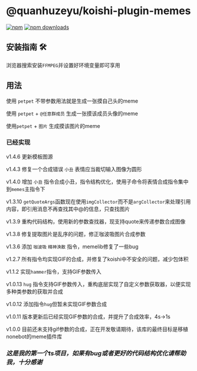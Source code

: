 # @quanhuzeyu/koishi-plugin-memes

[![npm](https://img.shields.io/npm/v/@quanhuzeyu/koishi-plugin-memes?style=flat-square)](https://www.npmjs.com/package/@quanhuzeyu/koishi-plugin-memes)
[![npm downloads](https://img.shields.io/npm/dm/@quanhuzeyu/koishi-plugin-memes)](https://www.npmjs.com/@quanhuzeyu/koishi-plugin-memes)

## 安装指南 🛠️

浏览器搜索安装`FFMPEG`并设置好环境变量即可享用

## 用法

使用 `petpet` 不带参数用法就是生成一张摸自己头的meme

使用 `petpet` + `@任意群成员` 生成一张摸该成员头像的meme

使用`petpet` + `图片` 生成摸该图片的meme

### 已经实现

v1.4.6 更新模板图源

v1.4.3 修复一个合成错误 `小丑` 表情应当裁切输入图像为圆形

v1.4.0 增加 `小丑` 指令合成小丑，指令结构优化，使用子命令将表情合成指令集中到`memes`主指令下

v1.3.10 `getQuoteArgs`函数现在使用`imgCollector`而不是`argCollector`来处理引用内容，即引用消息不再查找其中@的信息，只查找图片

v1.3.9 重构代码结构，使用新的参数查找器，现支持quote来传递参数合成图像

v1.3.8 修复提取图片是乱序的问题，修正咖波吸图片合成参数

v1.3.6 添加 `咖波吸` `精神涣散` 指令，memelib修复了一些bug

v1.2.7 所有指令均实现GIF的合成，并修复了koishi中不安全的问题，减少包体积

v1.1.2 实现`hammer`指令，支持GIF参数传入

v1.0.13 `hug` 指令支持GIF参数传入，重构底层实现了自定义参数获取器，以便实现多种类参数的获取并合成

v1.0.12 添加指令`hug`但暂未实现GIF参数合成

v1.0.11 版本更新后已经实现GIF参数的合成，并提升了合成效率，4s->1s

v1.0.0 目前还未支持gif参数的合成，正在开发敬请期待，该库的最终目标是移植nonebot的meme插件库

### ***这是我的第一个ts项目，如果有bug或者更好的代码结构优化请帮助我，十分感谢***
